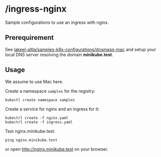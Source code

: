 # /ingress-nginx

Sample configurations to use an ingress with nginx.

## Prerequirement

See [lakeel-altla/samples-k8s-configurations/dnsmasq-mac](../dnsmasq-mac) and setup your local DNS server resolving the domain **minikube.test**.

## Usage

We assume to use Mac here.

Create a namespace `samples` for the registry:

```
kubectl create namespace samples
```

Create a service for nginx and an ingress for it:

```
kubectrl create -f nginx.yaml
kubectrl create -f ingress.yaml
```


Test nginx.minikube.test:

```
ping nginx.minikube.test
```

or open http://nginx.minikube.test on your browser.
